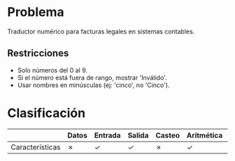 # Problema

Traductor numérico para facturas legales en sistemas contables.

## Restricciones

- Solo números del 0 al 9.
- Si el número está fuera de rango, mostrar 'Inválido'.
- Usar nombres en minúsculas (ej: 'cinco', no 'Cinco').

# Clasificación
|  | Datos | Entrada | Salida | Casteo | Aritmética | Relacionales | Lógicos | Condicionales | Ciclo | Matrices | Funciones |
|----------|-------|---------|--------|--------|------------|--------------|---------|---------------|-------|----------|-------------|
| Características | ✗ | ✓ | ✓ | ✗ | ✓ | ✗ | ✓ | ✗ | ✗ | ✗ | ✗ |
